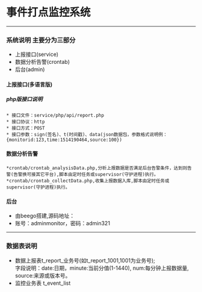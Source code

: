 # 事件打点监控系统

**************************

### 系统说明 主要分为三部分
* 上报接口(service)
* 数据分析告警(crontab)
* 后台(admin)

#### 上报接口(多语言版)
##### php版接口说明
    * 接口文件：service/php/api/report.php
    * 接口协议：http
    * 接口方式：POST
    * 接口参数：sign(签名)、t(时间戳)、data(json数据包，参数格式说明例：{monitorid:123,time:1514190464,source:100})
#### 数据分析告警
    *crontab/crontab_analysisData.php,分析上报数据是否满足后台告警条件，达到则告警(告警换可接其它平台),脚本由定时任务或supervisor(守护进程)执行。
    *crontab/crontab_collectData.php,收集上报数据入库,脚本由定时任务或supervisor(守护进程)执行。

#### 后台
* 由beego搭建,源码地址：
* 账号：adminmonitor，密码：admin321

**************************

### 数据表说明
+ 数据上报表t_report_业务号(如t_report_1001,1001为业务号);  
字段说明：date:日期，minute:当前分值(1-1440), num:每分钟上报数据量, source:来源或版本号。
+ 监控业务表
t_event_list
